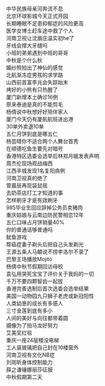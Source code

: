 中华民族母亲河奔流不息  
北京环球影城今天正式开园  
长期睡眠不足患抑郁症的风险更高  
医学女博士赶车途中救了个人  
河南卫视让沈眉庄温实初he了  
牙线会撑大牙缝吗  
小班的弟弟遇到中班的哥哥  
中秋是个什么秋  
婚纱照拍出了神仙的感觉  
北航渐冻症男孩的求学路  
山西前首富李兆会失踪始末  
烤好的小熊有只热醒了  
厦门新增本土确诊16例  
原来泰迪是真的不能剪毛  
杨倩说中秋想好好陪伴家人  
厦门今天仍有厦航航班进出港  
30单外卖退10单  
五仁月饼到底是哪五仁  
杨芸晴你不适合两个人舞台首秀  
在顺德吃鱼生要先对暗号  
香港特区选委会选举后林郑月娥发表声明  
周杰伦现场观战梅西  
江西丰城发现1名复阳病例  
河南卫视真的绝了  
管晨辰再现袋鼠摇  
去奶茶店打工才知道的事  
怎样刷牙才是有效刷牙  
985毕业生回应辞掉公务员卖猪肉  
重庆姑娘与云南边防民警相恋12年  
五仁口味占月饼销量40%  
你的普通话够普通吗  
鱿鱼游戏  
帮癌症妻子剃头后把自己头发剃光  
王源五条人马頔说不捞李洛尔不录了  
巴黎主场播放Mojito  
杨倩中秋节假期回访母校  
袁弘用哭死宝宝了评价关于我妈的一切  
千万不要四颗智齿一起拔  
香港完善选制后首次选委会选举结果  
美国一动物园九只狮子老虎或新冠阳性  
人类幼崽的成长有多感人  
三寸金莲到底有多小  
人间的美好与向往都带着圆  
摄像为了拍马龙好努力  
艾美奖红毯  
重庆一座24层楼没电梯  
工人装玻璃把自己封在10楼窗外  
河南卫视有文化NB症  
刘雨昕身体控制能力  
薛之谦锤娜丽莎征服  
中秋假期第二天  
